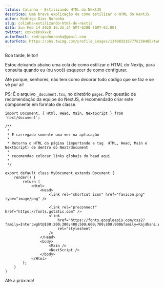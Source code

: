 ```yaml
---
titulo: Colinha - Estilizando HTML do NextJS
descricao: Uma breve explicação de como estilizar o HTML do NextJS
autor: Rodrigo Dias Noronha
slug: colinha-estilizando-html-do-nextjs
data: Sun Feb 14 2020 16:35:34 GMT-0300 (GMT-03:00)
twitter: xxxkckkxkxxk
autorEmail: rodrigodnoronha@gmail.com
autorFoto: https://pbs.twimg.com/profile_images/1340832167778238465/twOdLLSa_400x400.jpg
---
```


Boa tarde, leitor!

Estou deixando abaixo uma cola de como estilizar o HTML do Nextjs, para consulta quando eu (ou você) esquecer de como configurar.

Até porque, senhores, não tem como decorar todo código que se faz e se vê por aí! 

PS: É o arquivo `_document.tsx`, no diretório `pages`. Por questão de recomendação da equipe do NextJS, é recomendado criar este componente em formato de classe.

```tsx
import Document, { Html, Head, Main, NextScript } from 'next/document';

/**
 *
 * É carregado somente uma vez na aplicação
 *
 * Retorna o HTML da página (importando a tag  HTML, Head, Main e NextScript) de dentro do Next/document
 *
 * recomendao colocar links globais do head aqui
 *
 */

export default class MyDocument extends Document {
	render() {
		return (
			<Html>
				<Head>
					<link rel="shortcut icon" href="favicon.png" type="image/png" />

					<link rel="preconnect" href="https://fonts.gstatic.com" />
					<link
						href="https://fonts.googleapis.com/css2?family=Inter:wght@100;200;300;400;500;600;700;800;900&family=Rajdhani:wght@300;400;500;600;700&display=swap"
						rel="stylesheet"
					/>
				</Head>
				<body>
					<Main />
					<NextScript />
				</body>
			</Html>
		);
	}
}

```

Até a próxima!
